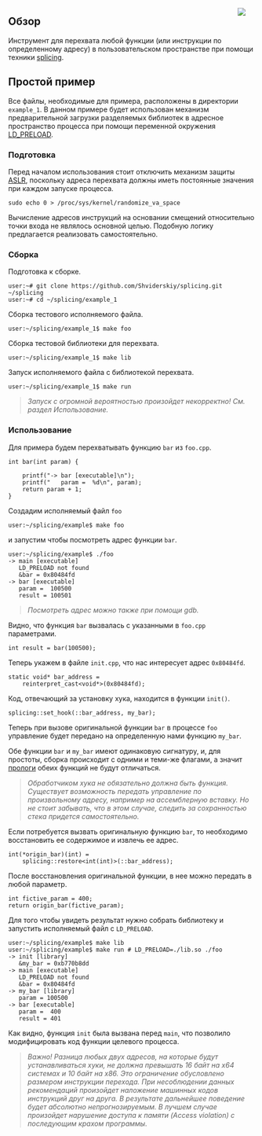 <!-- http://www.splice-design.com/wp-content/uploads/2010/03/SPL_logo2.png -->
<img 
    src="http://www.root6.com/wp-content/uploads/2015/12/Splice_logo.jpg.png"
	href="https://github.com/Shviderskiy/splicing"
    align="right"
    hspace="20px"
/>

## Обзор
Инструмент для перехвата любой функции (или инструкции по определенному адресу) в пользовательском пространстве при помощи техники [splicing](https://ru.wikipedia.org/wiki/Перехват_(программирование)#.D0.A1.D0.BF.D0.BB.D0.B0.D0.B9.D1.81.D0.B8.D0.BD.D0.B3).


## Простой пример
Все файлы, необходимые для примера, расположены в директории `example_1`. В данном примере будет использован механизм предварительной загрузки разделяемых библиотек в адресное пространство процесса при помощи переменной окружения [LD_PRELOAD](https://habrahabr.ru/post/199090/).

### Подготовка
Перед началом использования стоит отключить механизм защиты [ASLR](https://ru.wikipedia.org/wiki/ASLR), поскольку адреса перехвата должны иметь постоянные значения при каждом запуске процесса.

`sudo echo 0 > /proc/sys/kernel/randomize_va_space`

Вычисление адресов инструкций на основании смещений относительно точки входа не являлось основной целью.
Подобную логику предлагается реализовать самостоятельно.

### Сборка
Подготовка к сборке.

	user:~# git clone https://github.com/Shviderskiy/splicing.git ~/splicing
	user:~# cd ~/splicing/example_1


Сборка тестового исполняемого файла.
 
	user:~/splicing/example_1$ make foo


Сборка тестовой библиотеки для перехвата.
 
	user:~/splicing/example_1$ make lib


Запуск исполняемого файла с библиотекой перехвата.
 
	user:~/splicing/example_1$ make run

> *Запуск с огромной вероятностью произойдет некорректно! См. раздел Использование.*

### Использование
Для примера будем перехватывать функцию `bar` из `foo.cpp`.


	int bar(int param) {

    	printf("-> bar [executable]\n");
    	printf("   param =  %d\n", param);
    	return param + 1;
	}


Создадим исполняемый файл `foo`

	user:~/splicing/example$ make foo

и запустим чтобы посмотреть адрес функции `bar`.

	user:~/splicing/example$ ./foo
	-> main [executable]
   	   LD_PRELOAD not found
       &bar = 0x80484fd
	-> bar [executable]
       param =  100500
       result = 100501

> *Посмотреть адрес можно также при помощи gdb.*

Видно, что функция `bar` вызвалась с указанными в `foo.cpp` параметрами.

	int result = bar(100500);


Теперь укажем в файле `init.cpp`, что нас интересует адрес `0x80484fd`.

	static void* bar_address = 
	    reinterpret_cast<void*>(0x80484fd);


Код, отвечающий за установку хука, находится в функции `init()`.

	splicing::set_hook(::bar_address, my_bar);

Теперь при вызове оригинальной функции `bar` в процессе `foo` управление будет передано на определенную нами функцию `my_bar`. 

Обе функции `bar` и `my_bar` имеют одинаковую сигнатуру, и, для простоты, сборка происходит с одними и теми-же флагами, а значит [прологи](https://ru.wikipedia.org/wiki/%D0%9F%D1%80%D0%BE%D0%BB%D0%BE%D0%B3_%D0%BF%D1%80%D0%BE%D1%86%D0%B5%D0%B4%D1%83%D1%80%D1%8B) обеих функций не будут отличаться.

> *Обработчиком хука не обязательно должна быть функция. Существует возможность передать управление по произвольному адресу, например на ассемблерную вставку. Но не стоит забывать, что в этом случае, следить за сохранностью стека придется самостоятельно.*


Если потребуется вызвать оригинальную функцию `bar`, то необходимо восстановить ее содержимое и извлечь ее адрес.

	int(*origin_bar)(int) = 
	    splicing::restore<int(int)>(::bar_address);



После восстановления оригинальной функции, в нее можно передать в любой параметр.

	int fictive_param = 400;
	return origin_bar(fictive_param);


Для того чтобы увидеть результат нужно собрать библиотеку и запустить исполняемый файл с `LD_PRELOAD`.

	user:~/splicing/example$ make lib
	user:~/splicing/example$ make run # LD_PRELOAD=./lib.so ./foo
	-> init [library]
   	   &my_bar = 0xb770b8dd
	-> main [executable]
	   LD_PRELOAD not found
       &bar = 0x80484fd
	-> my_bar [library]
   	   param = 100500
	-> bar [executable]
   	   param =  400
   	   result = 401

Как видно, функция `init` была вызвана перед `main`, что позволило модифицировать код функции целевого процесса.


> *Важно! Разница любых двух адресов, на которые будут устанавливаться хуки, не должна превышать 16 байт на x64 системах и 10 байт на x86. Это ограничение обусловлено размером инструкции перехода. При несоблюдении данных рекомендаций произойдет наложение машинных кодов инструкций друг на друга. В результате дальнейшее поведение будет абсолютно непрогнозируемым. В лучшем случае произойдет нарушение доступа к памяти (Access violation) с последующим крахом программы.*



<!--## Пример из реальной жизни-->